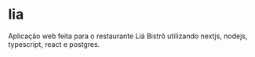 # lia
Aplicação web feita para o restaurante Liá Bistrô utilizando nextjs, nodejs, typescript, react e postgres.
